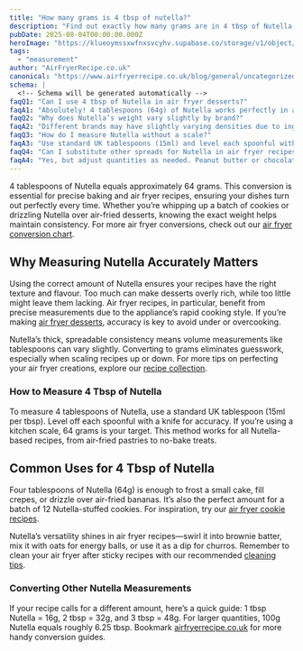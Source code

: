 ```yaml
---
title: "How many grams is 4 tbsp of nutella?"
description: "Find out exactly how many grams are in 4 tbsp of Nutella with our easy conversion guide. Perfect for air fryer recipes and baking!"
pubDate: 2025-08-04T00:00:00.000Z
heroImage: "https://klueoymssxwfnxsvcyhv.supabase.co/storage/v1/object/public/Shmucket/how-many-grams-is-4-tbsp-of-nutella.webp"
tags:
  - "measurement"
author: "AirFryerRecipe.co.uk"
canonical: "https://www.airfryerrecipe.co.uk/blog/general/uncategorized/how-many-grams-is-4-tbsp-of-nutella"
schema: |
  <!-- Schema will be generated automatically -->
faqQ1: "Can I use 4 tbsp of Nutella in air fryer desserts?"
faqA1: "Absolutely! 4 tablespoons (64g) of Nutella works perfectly in air fryer desserts like stuffed croissants, brownies, or drizzled over fruit. Just ensure even distribution to prevent burning."
faqQ2: "Why does Nutella’s weight vary slightly by brand?"
faqA2: "Different brands may have slightly varying densities due to ingredient ratios. However, 4 tbsp of most chocolate spreads will weigh close to 64 grams. Always check labels for precise nutritional info."
faqQ3: "How do I measure Nutella without a scale?"
faqA3: "Use standard UK tablespoons (15ml) and level each spoonful with a knife. For 4 tbsp, fill the spoon four times without packing it down. This method is reliable for most recipes."
faqQ4: "Can I substitute other spreads for Nutella in air fryer recipes?"
faqA4: "Yes, but adjust quantities as needed. Peanut butter or chocolate spreads may differ in weight per tablespoon. For best results, weigh substitutes to match Nutella’s 64g per 4 tbsp."
---
```

<p>4 tablespoons of Nutella equals approximately 64 grams. This conversion is essential for precise baking and air fryer recipes, ensuring your dishes turn out perfectly every time. Whether you’re whipping up a batch of cookies or drizzling Nutella over air-fried desserts, knowing the exact weight helps maintain consistency. For more air fryer conversions, check out our <a href=https://www.airfryerrecipe.co.uk/air-fryer-conversion-chart>air fryer conversion chart</a>.</p>

<h2>Why Measuring Nutella Accurately Matters</h2>  
<p>Using the correct amount of Nutella ensures your recipes have the right texture and flavour. Too much can make desserts overly rich, while too little might leave them lacking. Air fryer recipes, in particular, benefit from precise measurements due to the appliance’s rapid cooking style. If you’re making <a href=https://www.airfryerrecipe.co.uk/recipe-category/dessert>air fryer desserts</a>, accuracy is key to avoid under or overcooking.</p>  

<p>Nutella’s thick, spreadable consistency means volume measurements like tablespoons can vary slightly. Converting to grams eliminates guesswork, especially when scaling recipes up or down. For more tips on perfecting your air fryer creations, explore our <a href=https://www.airfryerrecipe.co.uk/recipes>recipe collection</a>.</p>  

<h3>How to Measure 4 Tbsp of Nutella</h3>  
<p>To measure 4 tablespoons of Nutella, use a standard UK tablespoon (15ml per tbsp). Level off each spoonful with a knife for accuracy. If you’re using a kitchen scale, 64 grams is your target. This method works for all Nutella-based recipes, from air-fried pastries to no-bake treats.</p>  

<h2>Common Uses for 4 Tbsp of Nutella</h2>  
<p>Four tablespoons of Nutella (64g) is enough to frost a small cake, fill crepes, or drizzle over air-fried bananas. It’s also the perfect amount for a batch of 12 Nutella-stuffed cookies. For inspiration, try our <a href=https://www.airfryerrecipe.co.uk/recipe-category/cookies>air fryer cookie recipes</a>.</p>  

<p>Nutella’s versatility shines in air fryer recipes—swirl it into brownie batter, mix it with oats for energy balls, or use it as a dip for churros. Remember to clean your air fryer after sticky recipes with our recommended <a href=https://www.airfryerrecipe.co.uk/air-fryer-cleaner>cleaning tips</a>.</p>  

<h3>Converting Other Nutella Measurements</h3>  
<p>If your recipe calls for a different amount, here’s a quick guide: 1 tbsp Nutella = 16g, 2 tbsp = 32g, and 3 tbsp = 48g. For larger quantities, 100g Nutella equals roughly 6.25 tbsp. Bookmark <a href=https://www.airfryerrecipe.co.uk>airfryerrecipe.co.uk</a> for more handy conversion guides.</p>
